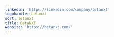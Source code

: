 ```yaml
---
linkedin: 'https://linkedin.com/company/betanxt'
logohandle: betanxt
sort: betanxt
title: BetaNXT
website: 'https://betanxt.com/'
---
```

